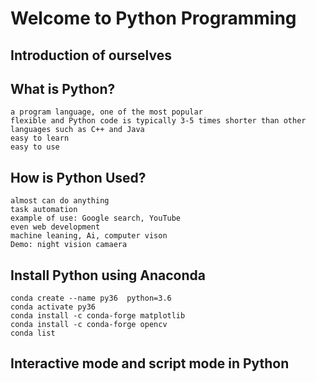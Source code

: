 # Welcome to Python Programming

## Introduction of ourselves
## What is Python?
	a program language, one of the most popular
	flexible and Python code is typically 3-5 times shorter than other languages such as C++ and Java
	easy to learn
	easy to use
## How is Python Used?		
	almost can do anything
	task automation
	example of use: Google search, YouTube
	even web development 
	machine leaning, Ai, computer vison
	Demo: night vision camaera

## Install Python using Anaconda

	conda create --name py36  python=3.6
	conda activate py36
	conda install -c conda-forge matplotlib
	conda install -c conda-forge opencv
	conda list

## Interactive mode and script mode in Python

